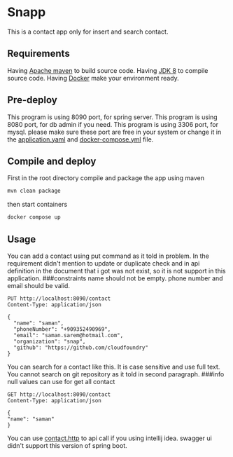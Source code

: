 # Snapp

This is a contact app only for insert and search contact.

## Requirements

Having [Apache maven](https://maven.apache.org/) to build source code.
Having [JDK 8](https://openjdk.java.net/install/) to compile source code.
Having [Docker](https://docs.docker.com/install/) make your environment ready.

## Pre-deploy
This program is using 8090 port, for spring server.
This program is using 8080 port, for db admin if you need.
This program is using 3306 port, for mysql.
please make sure these port are free in your system or change it in the [application.yaml](src/main/resources/application.yaml) and [docker-compose.yml](docker-compose.yml) file.

## Compile and deploy
First in the root directory
compile and package the app using maven
```bash
mvn clean package
```
then start containers
```bash
docker compose up
```
## Usage

You can add a contact using put command as it told in problem. In the requirement didn't mention to update or duplicate check and in api definition in the document that i got was not exist, so it is not support in this application.
###constraints
name should not be empty.
phone number and email should be valid.
```http request
PUT http://localhost:8090/contact
Content-Type: application/json

{
  "name": "saman",
  "phoneNumber": "+909352490969",
  "email": "saman.sarem@hotmail.com",
  "organization": "snap",
  "github": "https://github.com/cloudfoundry"
}
```
You can search for a contact like this. It is case sensitive and use full text. You cannot search on git repository as it told in second paragraph.
###info
null values can use for get all contact
```http request
GET http://localhost:8090/contact
Content-Type: application/json

{
"name": "saman"
}
```
You can use [contact.http](src/main/resources/contact.http) to api call if you using intellij idea.
swagger ui didn't support this version of spring boot.
